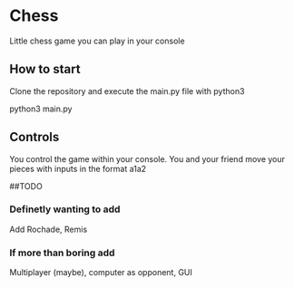 # Chess
Little chess game you can play in your console

## How to start
Clone the repository and execute the main.py file with python3

python3 main.py

## Controls
You control the game within your console. You and your friend move your pieces with inputs in the format a1a2

##TODO
### Definetly wanting to add
Add Rochade, Remis
### If more than boring add
Multiplayer (maybe), computer as opponent, GUI
